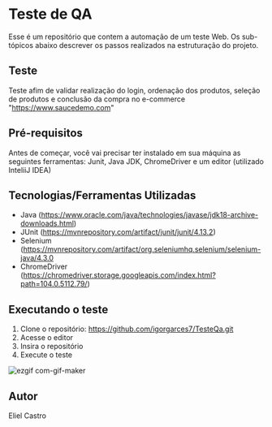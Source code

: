 # Teste de QA

Esse é um repositório que contem a automação de um teste Web. Os sub-tópicos abaixo descrever os passos realizados na estruturação do projeto.

## Teste
Teste afim de validar realização do login, ordenação dos produtos, seleção de produtos e conclusão da compra no e-commerce "https://www.saucedemo.com"


## Pré-requisitos
Antes de começar, você vai precisar ter instalado em sua máquina as seguintes ferramentas: Junit, Java JDK, ChromeDriver e um editor (utilizado InteliiJ IDEA)

## Tecnologias/Ferramentas Utilizadas

-  Java (https://www.oracle.com/java/technologies/javase/jdk18-archive-downloads.html)
-  JUnit (https://mvnrepository.com/artifact/junit/junit/4.13.2)
-  Selenium (https://mvnrepository.com/artifact/org.seleniumhq.selenium/selenium-java/4.3.0
-  ChromeDriver (https://chromedriver.storage.googleapis.com/index.html?path=104.0.5112.79/)

## Executando o teste

1. Clone o repositório: https://github.com/igorgarces7/TesteQa.git
2. Acesse o editor
3. Insira o repositório
4. Execute o teste


![ezgif com-gif-maker](https://user-images.githubusercontent.com/110796005/183346036-88f5014d-b548-44e1-86c1-1623c858759d.gif)


## Autor
Eliel Castro